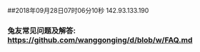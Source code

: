 ##2018年09月28日07时06分10秒 142.93.133.190
### 兔友常见问题及解答: https://github.com/wanggonging/d/blob/w/FAQ.md
